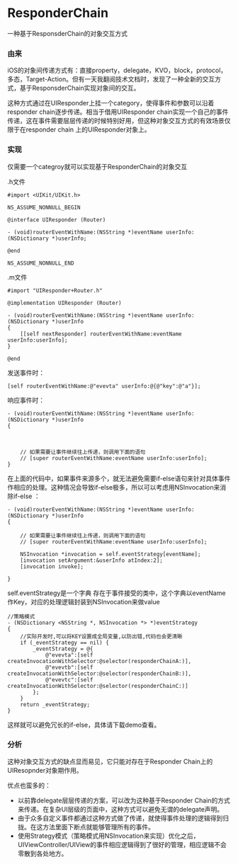 # ResponderChain
一种基于ResponsderChain的对象交互方式

### 由来
iOS的对象间传递方式有：直接property，delegate，KVO，block，protocol，多态，Target-Action。但有一天我翻阅技术文档时，发现了一种全新的交互方式，基于ResponsderChain实现对象间的交互。

这种方式通过在UIResponder上挂一个category，使得事件和参数可以沿着responder chain逐步传递。相当于借用UIResponder chain实现一个自己的事件传递，这在事件需要层层传递的时候特别好用，但这种对象交互方式的有效场景仅限于在responder chain 上的UIResponder对象上。

### 实现

仅需要一个categroy就可以实现基于ResponderChain的对象交互

.h文件

```
#import <UIKit/UIKit.h>

NS_ASSUME_NONNULL_BEGIN

@interface UIResponder (Router)

- (void)routerEventWithName:(NSString *)eventName userInfo:(NSDictionary *)userInfo;

@end

NS_ASSUME_NONNULL_END

```

.m文件

```
#import "UIResponder+Router.h"

@implementation UIResponder (Router)

- (void)routerEventWithName:(NSString *)eventName userInfo:(NSDictionary *)userInfo
{
    [[self nextResponder] routerEventWithName:eventName userInfo:userInfo];
}

@end
```

发送事件时：
 
```
[self routerEventWithName:@"evevta" userInfo:@{@"key":@"a"}];
```
响应事件时：

```
- (void)routerEventWithName:(NSString *)eventName userInfo:(NSDictionary *)userInfo
{

     

    // 如果需要让事件继续往上传递，则调用下面的语句
    // [super routerEventWithName:eventName userInfo:userInfo];
}

```
 
在上面的代码中，如果事件来源多个，就无法避免需要if-else语句来针对具体事件作相应的处理。这种情况会导致if-else极多，所以可以考虑用NSInvocation来消除if-else ：

```
- (void)routerEventWithName:(NSString *)eventName userInfo:(NSDictionary *)userInfo
{

    // 如果需要让事件继续往上传递，则调用下面的语句
    // [super routerEventWithName:eventName userInfo:userInfo];
    
    NSInvocation *invocation = self.eventStrategy[eventName];
    [invocation setArgument:&userInfo atIndex:2];
    [invocation invoke];
    
}
```
self.eventStrategy是一个字典 存在于事件接受的类中，这个字典以eventName作Key，对应的处理逻辑封装到NSInvocation来做value

```
//策略模式
- (NSDictionary <NSString *, NSInvocation *> *)eventStrategy
{
    //实际开发时,可以将KEY设置成全局变量,以防出错,代码也会更清晰
    if (_eventStrategy == nil) {
        _eventStrategy = @{
            @"evevta":[self createInvocationWithSelector:@selector(responderChainA:)],
            @"evevtb":[self createInvocationWithSelector:@selector(responderChainB:)],
            @"evevtc":[self createInvocationWithSelector:@selector(responderChainC:)]
        };
    }
    return _eventStrategy;
}

```
这样就可以避免冗长的if-else，具体请下载demo查看。

### 分析

这种对象交互方式的缺点显而易见，它只能对存在于Responder Chain上的UIResopnder对象期作用。

优点也蛮多的：
* 以前靠delegate层层传递的方案，可以改为这种基于Responder Chain的方式来传递。在复杂UI层级的页面中，这种方式可以避免无谓的delegate声明。
* 由于众多自定义事件都通过这种方式做了传递，就使得事件处理的逻辑得到归拢。在这方法里面下断点就能够管理所有的事件。
* 使用Strategy模式（策略模式用NSInvocation来实现）优化之后，UIViewController/UIView的事件相应逻辑得到了很好的管理，相应逻辑不会零散到各处地方。
